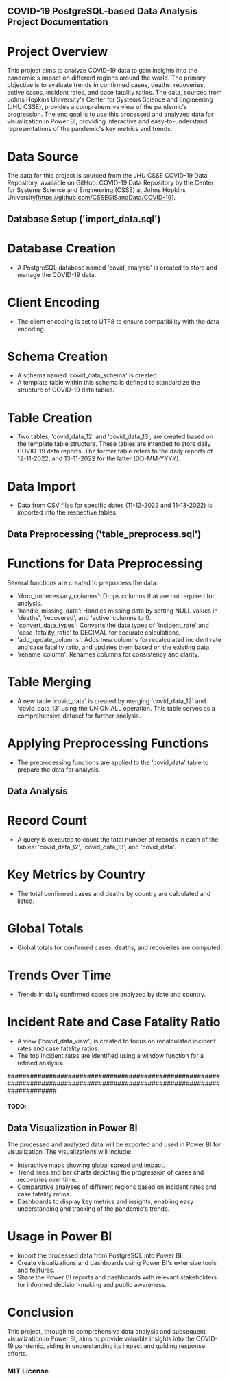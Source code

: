## COVID-19 PostgreSQL-based Data Analysis Project Documentation
# Project Overview
This project aims to analyze COVID-19 data to gain insights into the pandemic's impact on different regions around the world. The primary objective is to evaluate trends in confirmed cases, deaths, recoveries, active cases, incident rates, and case fatality ratios. The data, sourced from Johns Hopkins University's Center for Systems Science and Engineering (JHU CSSE), provides a comprehensive view of the pandemic's progression. The end goal is to use this processed and analyzed data for visualization in Power BI, providing interactive and easy-to-understand representations of the pandemic's key metrics and trends.

# Data Source
The data for this project is sourced from the JHU CSSE COVID-19 Data Repository, available on GitHub: COVID-19 Data Repository by the Center for Systems Science and Engineering (CSSE) at Johns Hopkins University[https://github.com/CSSEGISandData/COVID-19].

## Database Setup ('import_data.sql')
# Database Creation
- A PostgreSQL database named 'covid_analysis' is created to store and manage the COVID-19 data.

# Client Encoding
- The client encoding is set to UTF8 to ensure compatibility with the data encoding.

# Schema Creation
- A schema named 'covid_data_schema' is created.
- A template table within this schema is defined to standardize the structure of COVID-19 data tables.

# Table Creation
- Two tables, 'covid_data_12' and 'covid_data_13', are created based on the template table structure. These tables are intended to store daily COVID-19 data reports. The former table refers to the daily reports of 12-11-2022, and 13-11-2022 for the latter (DD-MM-YYYY).

# Data Import
- Data from CSV files for specific dates (11-12-2022 and 11-13-2022) is imported into the respective tables.

## Data Preprocessing ('table_preprocess.sql')
# Functions for Data Preprocessing
Several functions are created to preprocess the data:
- 'drop_unnecessary_columns': Drops columns that are not required for analysis.
- 'handle_missing_data': Handles missing data by setting NULL values in 'deaths', 'recovered', and 'active' columns to 0.
- 'convert_data_types': Converts the data types of 'incident_rate' and 'case_fatality_ratio' to DECIMAL for accurate calculations.
- 'add_update_columns': Adds new columns for recalculated incident rate and case fatality ratio, and updates them based on the existing data.
- 'rename_column': Renames columns for consistency and clarity.

# Table Merging
- A new table 'covid_data' is created by merging 'covid_data_12' and 'covid_data_13' using the UNION ALL operation. This table serves as a comprehensive dataset for further analysis.

# Applying Preprocessing Functions
- The preprocessing functions are applied to the 'covid_data' table to prepare the data for analysis.

## Data Analysis
# Record Count
- A query is executed to count the total number of records in each of the tables: 'covid_data_12', 'covid_data_13', and 'covid_data'.

# Key Metrics by Country
- The total confirmed cases and deaths by country are calculated and listed.

# Global Totals
- Global totals for confirmed cases, deaths, and recoveries are computed.

# Trends Over Time
- Trends in daily confirmed cases are analyzed by date and country.

# Incident Rate and Case Fatality Ratio
- A view ('covid_data_view') is created to focus on recalculated incident rates and case fatality ratios.
- The top incident rates are identified using a window function for a refined analysis.

#############################################################################################################################
#### TODO:
## Data Visualization in Power BI
The processed and analyzed data will be exported and used in Power BI for visualization. The visualizations will include:
- Interactive maps showing global spread and impact.
- Trend lines and bar charts depicting the progression of cases and recoveries over time.
- Comparative analyses of different regions based on incident rates and case fatality ratios.
- Dashboards to display key metrics and insights, enabling easy understanding and tracking of the pandemic's trends.

# Usage in Power BI
- Import the processed data from PostgreSQL into Power BI.
- Create visualizations and dashboards using Power BI's extensive tools and features.
- Share the Power BI reports and dashboards with relevant stakeholders for informed decision-making and public awareness.

# Conclusion
This project, through its comprehensive data analysis and subsequent visualization in Power BI, aims to provide valuable insights into the COVID-19 pandemic, aiding in understanding its impact and guiding response efforts.


### MIT License
